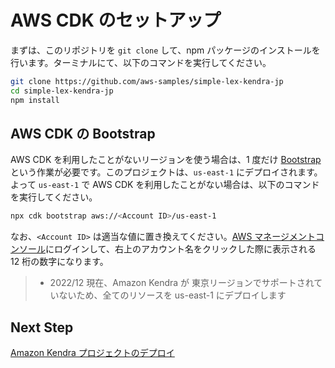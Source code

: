 # AWS CDK のセットアップ

まずは、このリポジトリを `git clone` して、npm パッケージのインストールを行います。ターミナルにて、以下のコマンドを実行してください。

```bash
git clone https://github.com/aws-samples/simple-lex-kendra-jp
cd simple-lex-kendra-jp
npm install
```

## AWS CDK の Bootstrap

AWS CDK を利用したことがないリージョンを使う場合は、1 度だけ [Bootstrap](https://docs.aws.amazon.com/cdk/v2/guide/bootstrapping.html) という作業が必要です。このプロジェクトは、`us-east-1` にデプロイされます。よって `us-east-1` で AWS CDK を利用したことがない場合は、以下のコマンドを実行してください。

```bash
npx cdk bootstrap aws://<Account ID>/us-east-1
```

なお、`<Account ID>` は適当な値に置き換えてください。[AWS マネージメントコンソール](https://console.aws.amazon.com)にログインして、右上のアカウント名をクリックした際に表示される 12 桁の数字になります。

> - 2022/12 現在、Amazon Kendra が 東京リージョンでサポートされていないため、全てのリソースを us-east-1 にデプロイします

## Next Step

[Amazon Kendra プロジェクトのデプロイ](/guide/03_DEPLOY_KENDRA.md)

